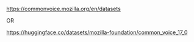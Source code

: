 https://commonvoice.mozilla.org/en/datasets

OR

https://huggingface.co/datasets/mozilla-foundation/common_voice_17_0
